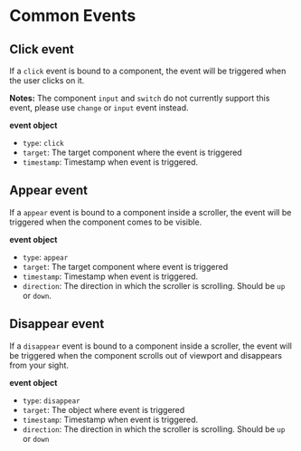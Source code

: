 # Common Events

## Click event

If a `click` event is bound to a component, the event will be triggered when
the user clicks on it.

**Notes:** The component `input` and `switch` do not currently support this event, please use `change` or `input` event instead.

**event object**

* `type`: `click`
* `target`: The target component where the event is triggered
* `timestamp`: Timestamp when event is triggered.

## Appear event

If a `appear` event is bound to a component inside a scroller, the event
will be triggered when the component comes to be visible.

**event object**

* `type`: `appear`
* `target`: The target component where event is triggered
* `timestamp`: Timestamp when event is triggered.
* `direction`: The direction in which the scroller is scrolling. Should be
  `up` or `down`.

## Disappear event

If a `disappear` event is bound to a component inside a scroller, the event
will be triggered when the component scrolls out of viewport and disappears
from your sight.

**event object**

* `type`: `disappear`
* `target`: The object where event is triggered
* `timestamp`: Timestamp when event is triggered.
* `direction`: The direction in which the scroller is scrolling. Should be
  `up` or `down`


